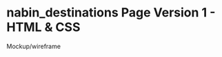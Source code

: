 # nabin_destinations Page Version 1 - HTML & CSS
[](https://drive.google.com/file/d/15Ra1M0SYIe2nusdcTK-D04kXFhPOo8PB/view)
Mockup/wireframe
